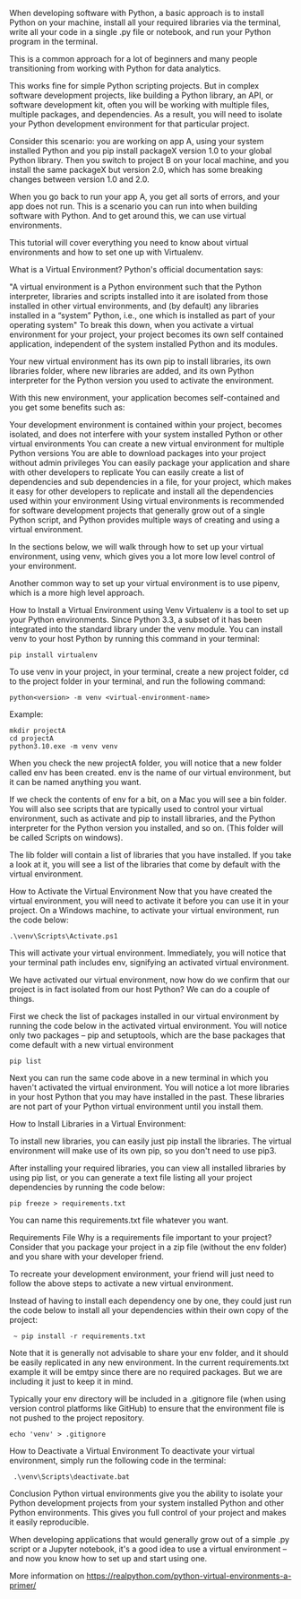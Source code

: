 When developing software with Python, a basic approach is to install Python on your machine, install all your required libraries via the terminal, write all your code in a single .py file or notebook, and run your Python program in the terminal.

This is a common approach for a lot of beginners and many people transitioning from working with Python for data analytics.

This works fine for simple Python scripting projects. But in complex software development projects, like building a Python library, an API, or software development kit, often you will be working with multiple files, multiple packages, and dependencies. As a result, you will need to isolate your Python development environment for that particular project.

Consider this scenario: you are working on app A, using your system installed Python and you pip install packageX version 1.0 to your global Python library. Then you switch to project B on your local machine, and you install the same packageX but version 2.0, which has some breaking changes between version 1.0 and 2.0.

When you go back to run your app A, you get all sorts of errors, and your app does not run. This is a scenario you can run into when building software with Python. And to get around this, we can use virtual environments.

This tutorial will cover everything you need to know about virtual environments and how to set one up with Virtualenv.

What is a Virtual Environment?
Python's official documentation says:

"A virtual environment is a Python environment such that the Python interpreter, libraries and scripts installed into it are isolated from those installed in other virtual environments, and (by default) any libraries installed in a “system” Python, i.e., one which is installed as part of your operating system"
To break this down, when you activate a virtual environment for your project, your project becomes its own self contained application, independent of the system installed Python and its modules.

Your new virtual environment has its own pip to install libraries, its own libraries folder, where new libraries are added, and its own Python interpreter for the Python version you used to activate the environment.

With this new environment, your application becomes self-contained and you get some benefits such as:

Your development environment is contained within your project, becomes isolated, and does not interfere with your system installed Python or other virtual environments
You can create a new virtual environment for multiple Python versions
You are able to download packages into your project without admin privileges
You can easily package your application and share with other developers to replicate
You can easily create a list of dependencies and sub dependencies in a file, for your project, which makes it easy for other developers to replicate and install all the dependencies used within your environment
Using virtual environments is recommended for software development projects that generally grow out of a single Python script, and Python provides multiple ways of creating and using a virtual environment.

In the sections below, we will walk through how to set up your virtual environment, using venv, which gives you a lot more low level control of your environment.

Another common way to set up your virtual environment is to use pipenv, which is a more high level approach.

How to Install a Virtual Environment using Venv
Virtualenv is a tool to set up your Python environments. Since Python 3.3, a subset of it has been integrated into the standard library under the venv module. You can install venv to your host Python by running this command in your terminal:
```
pip install virtualenv
```
To use venv in your project, in your terminal, create a new project folder, cd to the project folder in your terminal, and run the following command:

```
python<version> -m venv <virtual-environment-name>
```
Example:
```
mkdir projectA
cd projectA
python3.10.exe -m venv venv
```
When you check the new projectA folder, you will notice that a new folder called env has been created. env is the name of our virtual environment, but it can be named anything you want.

If we check the contents of env for a bit, on a Mac you will see a bin folder. You will also see scripts that are typically used to control your virtual environment, such as activate and pip to install libraries, and the Python interpreter for the Python version you installed, and so on. (This folder will be called Scripts on windows).

The lib folder will contain a list of libraries that you have installed. If you take a look at it, you will see a list of the libraries that come by default with the virtual environment.

How to Activate the Virtual Environment
Now that you have created the virtual environment, you will need to activate it before you can use it in your project. On a Windows machine, to activate your virtual environment, run the code below:
```
.\venv\Scripts\Activate.ps1
```
This will activate your virtual environment. Immediately, you will notice that your terminal path includes env, signifying an activated virtual environment.

We have activated our virtual environment, now how do we confirm that our project is in fact isolated from our host Python? We can do a couple of things.

First we check the list of packages installed in our virtual environment by running the code below in the activated virtual environment. You will notice only two packages – pip and setuptools, which are the base packages that come default with a new virtual environment
```
pip list
```
Next you can run the same code above in a new terminal in which you haven't activated the virtual environment. You will notice a lot more libraries in your host Python that you may have installed in the past. These libraries are not part of your Python virtual environment until you install them.

How to Install Libraries in a Virtual Environment:

To install new libraries, you can easily just pip install the libraries. The virtual environment will make use of its own pip, so you don't need to use pip3.

After installing your required libraries, you can view all installed libraries by using pip list, or you can generate a text file listing all your project dependencies by running the code below:
```
pip freeze > requirements.txt
```
You can name this requirements.txt file whatever you want.

Requirements File
Why is a requirements file important to your project? Consider that you package your project in a zip file (without the env folder) and you share with your developer friend.

To recreate your development environment, your friend will just need to follow the above steps to activate a new virtual environment.

Instead of having to install each dependency one by one, they could just run the code below to install all your dependencies within their own copy of the project:
```
 ~ pip install -r requirements.txt
 ```
Note that it is generally not advisable to share your env folder, and it should be easily replicated in any new environment.
In the current requirements.txt example it will be emtpy since there are no required packages. But we are including it just to keep it in mind.

Typically your env directory will be included in a .gitignore file (when using version control platforms like GitHub) to ensure that the environment file is not pushed to the project repository.
```
echo 'venv' > .gitignore
```
How to Deactivate a Virtual Environment
To deactivate your virtual environment, simply run the following code in the terminal:
```
 .\venv\Scripts\deactivate.bat
 ```
Conclusion
Python virtual environments give you the ability to isolate your Python development projects from your system installed Python and other Python environments. This gives you full control of your project and makes it easily reproducible.

When developing applications that would generally grow out of a simple .py script or a Jupyter notebook, it's a good idea to use a virtual environment – and now you know how to set up and start using one.

More information on https://realpython.com/python-virtual-environments-a-primer/